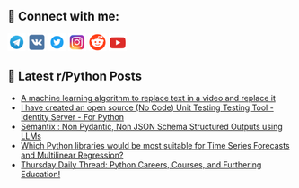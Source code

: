 ## 🔎 Connect with me:
[<img src="https://github.com/bullbesh/bullbesh/blob/main/images/Telegram.png" width="32" height="32" />](https://t.me/bullbesh)
[<img src="https://github.com/bullbesh/bullbesh/blob/main/images/VK.png" width="32" height="32" />](https://vk.com/bullbesh)
[<img src="https://github.com/bullbesh/bullbesh/blob/main/images/Twitter.png" width="32" height="32" />](https://twitter.com/bullbesh1)
[<img src="https://github.com/bullbesh/bullbesh/blob/main/images/Instagram.png" width="32" height="32" />](https://www.instagram.com/bullbesh)
[<img src="https://github.com/bullbesh/bullbesh/blob/main/images/Reddit.png" width="32" height="32" />](https://www.reddit.com/user/bullbesh)
[<img src="https://github.com/bullbesh/bullbesh/blob/main/images/YouTube.png" width="32" height="32" />](https://www.youtube.com/channel/UCtfjRs6uzgq5mfm8S06WTcg)

## 📕 Latest r/Python Posts
<!-- BLOG-POST-LIST:START -->
- [A machine learning algorithm to replace text in a video and replace it](https://www.reddit.com/r/Python/comments/1ff6z1s/a_machine_learning_algorithm_to_replace_text_in_a/)
- [I have created an open source &lpar;No Code&rpar; Unit Testing Testing Tool - Identity Server - For Python](https://www.reddit.com/r/Python/comments/1ff50cn/i_have_created_an_open_source_no_code_unit/)
- [Semantix : Non Pydantic, Non JSON Schema Structured Outputs using LLMs](https://www.reddit.com/r/Python/comments/1ff2ghv/semantix_non_pydantic_non_json_schema_structured/)
- [Which Python libraries would be most suitable for Time Series Forecasts and Multilinear Regression?](https://www.reddit.com/r/Python/comments/1fexk8e/which_python_libraries_would_be_most_suitable_for/)
- [Thursday Daily Thread: Python Careers, Courses, and Furthering Education!](https://www.reddit.com/r/Python/comments/1fep0y6/thursday_daily_thread_python_careers_courses_and/)
<!-- BLOG-POST-LIST:END -->
